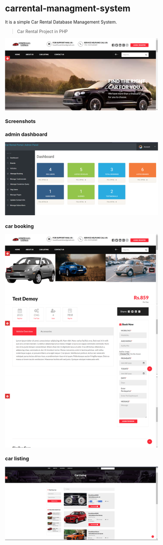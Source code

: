 # carrental-managment-system
It is a simple Car Rental Database Management System.

> Car Rental Project in PHP

![Icon](assets/images/logogithub.png)


### Screenshots

### admin dashboard
![](assets/images/dashboard.png)
### car booking
![](assets/images/booking1.png)
![](assets/images/booking2.png)
![](assets/images/booking3.png)
### car listing
![](assets/images/booking4.png)

